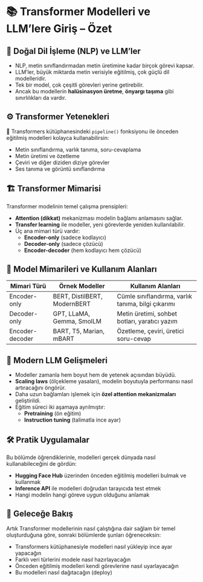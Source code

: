 # 📚 Transformer Modelleri ve LLM’lere Giriş – Özet

## 🧠 Doğal Dil İşleme (NLP) ve LLM’ler

- NLP, metin sınıflandırmadan metin üretimine kadar birçok görevi kapsar.
- LLM’ler, büyük miktarda metin verisiyle eğitilmiş, çok güçlü dil modelleridir.
- Tek bir model, çok çeşitli görevleri yerine getirebilir.
- Ancak bu modellerin **halüsinasyon üretme**, **önyargı taşıma** gibi sınırlılıkları da vardır.



## ⚙️ Transformer Yetenekleri

🤗 Transformers kütüphanesindeki `pipeline()` fonksiyonu ile önceden eğitilmiş modelleri kolayca kullanabilirsin:

- Metin sınıflandırma, varlık tanıma, soru-cevaplama
- Metin üretimi ve özetleme
- Çeviri ve diğer diziden diziye görevler
- Ses tanıma ve görüntü sınıflandırma



## 🏗️ Transformer Mimarisi

Transformer modelinin temel çalışma prensipleri:

- **Attention (dikkat)** mekanizması modelin bağlamı anlamasını sağlar.
- **Transfer learning** ile modeller, yeni görevlerde yeniden kullanılabilir.
- Üç ana mimari türü vardır:
  - **Encoder-only** (sadece kodlayıcı)
  - **Decoder-only** (sadece çözücü)
  - **Encoder-decoder** (hem kodlayıcı hem çözücü)



## 🧩 Model Mimarileri ve Kullanım Alanları

| Mimari Türü     | Örnek Modeller                   | Kullanım Alanları                                       |
|------------------|-----------------------------------|----------------------------------------------------------|
| Encoder-only     | BERT, DistilBERT, ModernBERT      | Cümle sınıflandırma, varlık tanıma, bilgi çıkarımı       |
| Decoder-only     | GPT, LLaMA, Gemma, SmolLM         | Metin üretimi, sohbet botları, yaratıcı yazım            |
| Encoder-decoder  | BART, T5, Marian, mBART           | Özetleme, çeviri, üretici soru-cevap                     |



## 🚀 Modern LLM Gelişmeleri

- Modeller zamanla hem boyut hem de yetenek açısından büyüdü.
- **Scaling laws** (ölçekleme yasaları), modelin boyutuyla performansı nasıl artıracağını öngörür.
- Daha uzun bağlamları işlemek için **özel attention mekanizmaları** geliştirildi.
- Eğitim süreci iki aşamaya ayrılmıştır:
  - **Pretraining** (ön eğitim)
  - **Instruction tuning** (talimatla ince ayar)



## 🛠️ Pratik Uygulamalar

Bu bölümde öğrendiklerinle, modelleri gerçek dünyada nasıl kullanabileceğini de gördün:

- **Hugging Face Hub** üzerinden önceden eğitilmiş modelleri bulmak ve kullanmak
- **Inference API** ile modelleri doğrudan tarayıcıda test etmek
- Hangi modelin hangi göreve uygun olduğunu anlamak



## 🔭 Geleceğe Bakış

Artık Transformer modellerinin nasıl çalıştığına dair sağlam bir temel oluşturduğuna göre, sonraki bölümlerde şunları öğreneceksin:

- Transformers kütüphanesiyle modelleri nasıl yükleyip ince ayar yapacağın
- Farklı veri türlerini modele nasıl hazırlayacağın
- Önceden eğitilmiş modelleri kendi görevlerine nasıl uyarlayacağın
- Bu modelleri nasıl dağıtacağın (deploy)
